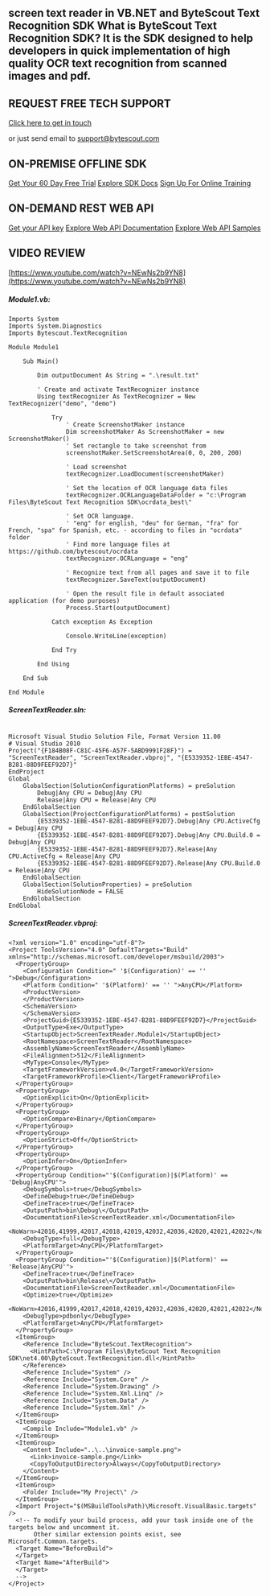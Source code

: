 ## screen text reader in VB.NET and ByteScout Text Recognition SDK What is ByteScout Text Recognition SDK? It is the SDK designed to help developers in quick implementation of high quality OCR text recognition from scanned images and pdf.

## REQUEST FREE TECH SUPPORT

[Click here to get in touch](https://bytescout.zendesk.com/hc/en-us/requests/new?subject=ByteScout%20Text%20Recognition%20SDK%20Question)

or just send email to [support@bytescout.com](mailto:support@bytescout.com?subject=ByteScout%20Text%20Recognition%20SDK%20Question) 

## ON-PREMISE OFFLINE SDK 

[Get Your 60 Day Free Trial](https://bytescout.com/download/web-installer?utm_source=github-readme)
[Explore SDK Docs](https://bytescout.com/documentation/index.html?utm_source=github-readme)
[Sign Up For Online Training](https://academy.bytescout.com/)


## ON-DEMAND REST WEB API

[Get your API key](https://pdf.co/documentation/api?utm_source=github-readme)
[Explore Web API Documentation](https://pdf.co/documentation/api?utm_source=github-readme)
[Explore Web API Samples](https://github.com/bytescout/ByteScout-SDK-SourceCode/tree/master/PDF.co%20Web%20API)

## VIDEO REVIEW

[https://www.youtube.com/watch?v=NEwNs2b9YN8](https://www.youtube.com/watch?v=NEwNs2b9YN8)




<!-- code block begin -->

##### **Module1.vb:**
    
```
Imports System
Imports System.Diagnostics
Imports Bytescout.TextRecognition

Module Module1

    Sub Main()

        Dim outputDocument As String = ".\result.txt"

        ' Create and activate TextRecognizer instance
        Using textRecognizer As TextRecognizer = New TextRecognizer("demo", "demo")

            Try
                ' Create ScreenshotMaker instance
                Dim screenshotMaker As ScreenshotMaker = new ScreenshotMaker()
                ' Set rectangle to take screenshot from
                screenshotMaker.SetScreenshotArea(0, 0, 200, 200)

                ' Load screenshot
                textRecognizer.LoadDocument(screenshotMaker)

                ' Set the location of OCR language data files
                textRecognizer.OCRLanguageDataFolder = "c:\Program Files\ByteScout Text Recognition SDK\ocrdata_best\"

                ' Set OCR language.
                ' "eng" for english, "deu" for German, "fra" for French, "spa" for Spanish, etc. - according to files in "ocrdata" folder
                ' Find more language files at https://github.com/bytescout/ocrdata
                textRecognizer.OCRLanguage = "eng" 
                
                ' Recognize text from all pages and save it to file
                textRecognizer.SaveText(outputDocument)

                ' Open the result file in default associated application (for demo purposes)
                Process.Start(outputDocument)

            Catch exception As Exception

                Console.WriteLine(exception)

            End Try

        End Using

    End Sub

End Module

```

<!-- code block end -->    

<!-- code block begin -->

##### **ScreenTextReader.sln:**
    
```

Microsoft Visual Studio Solution File, Format Version 11.00
# Visual Studio 2010
Project("{F184B08F-C81C-45F6-A57F-5ABD9991F28F}") = "ScreenTextReader", "ScreenTextReader.vbproj", "{E5339352-1EBE-4547-B281-88D9FEEF92D7}"
EndProject
Global
	GlobalSection(SolutionConfigurationPlatforms) = preSolution
		Debug|Any CPU = Debug|Any CPU
		Release|Any CPU = Release|Any CPU
	EndGlobalSection
	GlobalSection(ProjectConfigurationPlatforms) = postSolution
		{E5339352-1EBE-4547-B281-88D9FEEF92D7}.Debug|Any CPU.ActiveCfg = Debug|Any CPU
		{E5339352-1EBE-4547-B281-88D9FEEF92D7}.Debug|Any CPU.Build.0 = Debug|Any CPU
		{E5339352-1EBE-4547-B281-88D9FEEF92D7}.Release|Any CPU.ActiveCfg = Release|Any CPU
		{E5339352-1EBE-4547-B281-88D9FEEF92D7}.Release|Any CPU.Build.0 = Release|Any CPU
	EndGlobalSection
	GlobalSection(SolutionProperties) = preSolution
		HideSolutionNode = FALSE
	EndGlobalSection
EndGlobal

```

<!-- code block end -->    

<!-- code block begin -->

##### **ScreenTextReader.vbproj:**
    
```
<?xml version="1.0" encoding="utf-8"?>
<Project ToolsVersion="4.0" DefaultTargets="Build" xmlns="http://schemas.microsoft.com/developer/msbuild/2003">
  <PropertyGroup>
    <Configuration Condition=" '$(Configuration)' == '' ">Debug</Configuration>
    <Platform Condition=" '$(Platform)' == '' ">AnyCPU</Platform>
    <ProductVersion>
    </ProductVersion>
    <SchemaVersion>
    </SchemaVersion>
    <ProjectGuid>{E5339352-1EBE-4547-B281-88D9FEEF92D7}</ProjectGuid>
    <OutputType>Exe</OutputType>
    <StartupObject>ScreenTextReader.Module1</StartupObject>
    <RootNamespace>ScreenTextReader</RootNamespace>
    <AssemblyName>ScreenTextReader</AssemblyName>
    <FileAlignment>512</FileAlignment>
    <MyType>Console</MyType>
    <TargetFrameworkVersion>v4.0</TargetFrameworkVersion>
    <TargetFrameworkProfile>Client</TargetFrameworkProfile>
  </PropertyGroup>
  <PropertyGroup>
    <OptionExplicit>On</OptionExplicit>
  </PropertyGroup>
  <PropertyGroup>
    <OptionCompare>Binary</OptionCompare>
  </PropertyGroup>
  <PropertyGroup>
    <OptionStrict>Off</OptionStrict>
  </PropertyGroup>
  <PropertyGroup>
    <OptionInfer>On</OptionInfer>
  </PropertyGroup>
  <PropertyGroup Condition="'$(Configuration)|$(Platform)' == 'Debug|AnyCPU'">
    <DebugSymbols>true</DebugSymbols>
    <DefineDebug>true</DefineDebug>
    <DefineTrace>true</DefineTrace>
    <OutputPath>bin\Debug\</OutputPath>
    <DocumentationFile>ScreenTextReader.xml</DocumentationFile>
    <NoWarn>42016,41999,42017,42018,42019,42032,42036,42020,42021,42022</NoWarn>
    <DebugType>full</DebugType>
    <PlatformTarget>AnyCPU</PlatformTarget>
  </PropertyGroup>
  <PropertyGroup Condition="'$(Configuration)|$(Platform)' == 'Release|AnyCPU'">
    <DefineTrace>true</DefineTrace>
    <OutputPath>bin\Release\</OutputPath>
    <DocumentationFile>ScreenTextReader.xml</DocumentationFile>
    <Optimize>true</Optimize>
    <NoWarn>42016,41999,42017,42018,42019,42032,42036,42020,42021,42022</NoWarn>
    <DebugType>pdbonly</DebugType>
    <PlatformTarget>AnyCPU</PlatformTarget>
  </PropertyGroup>
  <ItemGroup>
    <Reference Include="ByteScout.TextRecognition">
      <HintPath>C:\Program Files\ByteScout Text Recognition SDK\net4.00\ByteScout.TextRecognition.dll</HintPath>
    </Reference>
    <Reference Include="System" />
    <Reference Include="System.Core" />
    <Reference Include="System.Drawing" />
    <Reference Include="System.Xml.Linq" />
    <Reference Include="System.Data" />
    <Reference Include="System.Xml" />
  </ItemGroup>
  <ItemGroup>
    <Compile Include="Module1.vb" />
  </ItemGroup>
  <ItemGroup>
    <Content Include="..\..\invoice-sample.png">
      <Link>invoice-sample.png</Link>
      <CopyToOutputDirectory>Always</CopyToOutputDirectory>
    </Content>
  </ItemGroup>
  <ItemGroup>
    <Folder Include="My Project\" />
  </ItemGroup>
  <Import Project="$(MSBuildToolsPath)\Microsoft.VisualBasic.targets" />
  <!-- To modify your build process, add your task inside one of the targets below and uncomment it. 
       Other similar extension points exist, see Microsoft.Common.targets.
  <Target Name="BeforeBuild">
  </Target>
  <Target Name="AfterBuild">
  </Target>
  -->
</Project>
```

<!-- code block end -->